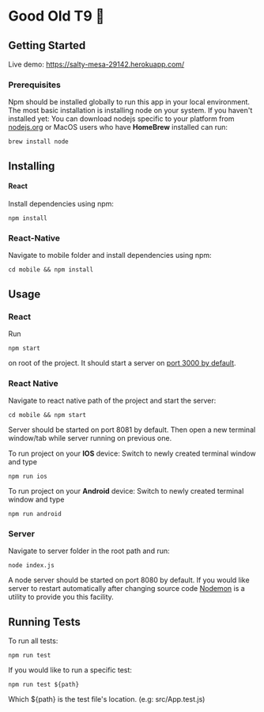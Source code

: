 # Good Old T9  :green_heart:

## Getting Started
Live demo: https://salty-mesa-29142.herokuapp.com/

### Prerequisites
Npm should be installed globally to run this app in your local environment. The most basic installation is installing node on your system.
If you haven't installed yet:
You can download nodejs specific to your platform from [nodejs.org](https://nodejs.org/en/download/) or MacOS users who have **HomeBrew** installed can run:
```
brew install node
```

## Installing
#### React
Install dependencies using npm:
```
npm install
```

### React-Native
Navigate to mobile folder and install dependencies using npm:
```
cd mobile && npm install
```

## Usage
### React
Run
```
npm start
```
on root of the project. It should start a server on [port 3000 by default]('http://localhost:3000').

### React Native
Navigate to react native path of the project and start the server:
```
cd mobile && npm start
```
Server should be started on port 8081 by default.
Then open a new terminal window/tab while server running on previous one.

To run project on your **IOS** device:
Switch to newly created terminal window and type
```
npm run ios
```
To run project on your **Android** device:
Switch to newly created terminal window and type
```
npm run android
```

### Server
Navigate to server folder in the root path and run:
```
node index.js
```
A node server should be started on port 8080 by default.
If you would like server to restart automatically after changing source code [Nodemon]('https://nodemon.io/') is a utility to provide you this facility.

## Running Tests
To run all tests:
```
npm run test
```

If you would like to run a specific test:
```
npm run test ${path}
```
Which ${path} is the test file's location. (e.g: src/App.test.js)
